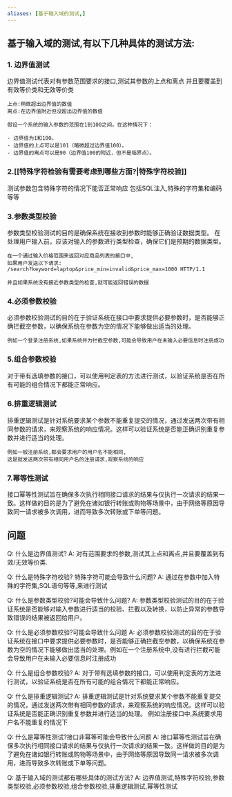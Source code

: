 ```yaml
---
aliases: [基于输入域的测试,]
---
```


## 基于输入域的测试,有以下几种具体的测试方法:
### 1. 边界值测试
边界值测试代表对有参数范围要求的接口,测试其参数的上点和离点
并且要覆盖到有效等价类和无效等价类

```ad-tip
上点:稍微超出边界值的数值
离点:在边界值附近但没超出边界值的数值

假设一个系统的输入参数的范围在1到100之间。在这种情况下：

- 边界值为1和100。
- 边界值的上点可以是101（略微超过边界值100）。
- 边界值的离点可以是90（边界值100的附近，但不是临界点）。
```

### 2.[[特殊字符检验有需要考虑到哪些方面?|特殊字符校验]]
测试参数包含特殊字符的情况下能否正常响应
包括SQL注入,特殊的字符集和编码等等

### 3.参数类型校验
参数类型校验测试的目的是确保系统在接收到参数时能够正确验证数据类型。
在处理用户输入前，应该对输入的参数进行类型检查，确保它们是预期的数据类型。

```ad-example
在一个通过输入价格范围来返回对应商品列表的接口中,
如果用户发送以下请求:
/search?keyword=laptop&price_min=invalid&price_max=1000 HTTP/1.1

并且如果系统没有接近参数类型的检查,就可能返回错误的数据

```

### 4.必须参数校验
必须参数校验测试的目的在于验证系统在接口中要求提供必要参数时，是否能够正确拦截空参数，以确保系统在参数为空的情况下能够做出适当的处理。

```ad-example
例如一个登录注册系统,如果系统并为拦截空参数,可能会导致用户在未输入必要信息时注册成功

```

### 5.组合参数校验
对于带有选填参数的接口，可以使用判定表的方法进行测试，以验证系统是否在所有可能的组合情况下都能正常响应。

### 6.排重逻辑测试
排重逻辑测试是针对系统要求某个参数不能重复提交的情况，通过发送两次带有相同参数的请求，来观察系统的响应情况。这样可以验证系统是否能正确识别重复参数并进行适当的处理。

```ad-example
例如一般注册系统,都会要求用户的用户名不能相同,
这是就发送两次带有相同用户名的注册请求,观察系统的响应

```

### 7.幂等性测试
接口幂等性测试旨在确保多次执行相同接口请求的结果与仅执行一次请求的结果一致。这样做的目的是为了避免在诸如银行转账或购物等场景中，由于网络等原因导致同一请求被多次调用，进而导致多次转账或下单等问题。

## 问题
Q: 什么是边界值测试? 
A: 对有范围要求的参数,测试其上点和离点,并且要覆盖到有效/无效等价类.
<!--ID: 1693387096450-->


Q: 什么是特殊字符校验? 特殊字符可能会导致什么问题?
A: 通过在参数中加入特殊的字符集,SQL语句等等,来进行测试
<!--ID: 1693387096459-->


Q: 什么是参数类型校验?可能会导致什么问题?
A: 参数类型校验测试的目的在于验证系统是否能够对输入参数进行适当的校验、拦截以及转换，以防止异常的参数导致错误的结果被返回给用户。
<!--ID: 1693387103034-->

Q: 什么是必须参数校验?可能会导致什么问题
A: 必须参数校验测试的目的在于验证系统在接口中要求提供必要参数时，是否能够正确拦截空参数，以确保系统在参数为空的情况下能够做出适当的处理。例如在一个注册系统中,没有进行拦截可能会导致用户在未输入必要信息时注册成功
<!--ID: 1693389124307-->


Q: 什么是组合参数校验?
A: 对于带有选填参数的接口，可以使用判定表的方法进行测试，以验证系统是否在所有可能的组合情况下都能正常响应。
<!--ID: 1693389124318-->


Q: 什么是排重逻辑测试?
A: 排重逻辑测试是针对系统要求某个参数不能重复提交的情况，通过发送两次带有相同参数的请求，来观察系统的响应情况。这样可以验证系统是否能正确识别重复参数并进行适当的处理。
例如注册接口中,系统要求用户名不能重复的情况下
<!--ID: 1693389124321-->


Q: 什么是幂等性测试?接口非幂等可能会导致什么问题
A: 接口幂等性测试旨在确保多次执行相同接口请求的结果与仅执行一次请求的结果一致。这样做的目的是为了避免在诸如银行转账或购物等场景中，由于网络等原因导致同一请求被多次调用，进而导致多次转账或下单等问题。
<!--ID: 1693389124325-->

Q: 基于输入域的测试都有哪些具体的测试方法?
A: 边界值测试,特殊字符校验,参数类型校验,必须参数校验,组合参数校验,排重逻辑测试,幂等性测试
<!--ID: 1693389238182-->
